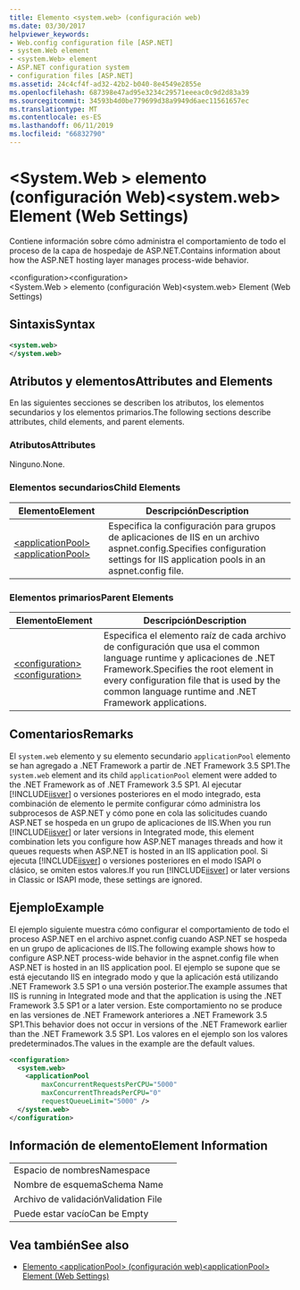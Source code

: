 ```yaml
---
title: Elemento <system.web> (configuración web)
ms.date: 03/30/2017
helpviewer_keywords:
- Web.config configuration file [ASP.NET]
- system.Web element
- <system.Web> element
- ASP.NET configuration system
- configuration files [ASP.NET]
ms.assetid: 24c4cf4f-ad32-42b2-b040-8e4549e2855e
ms.openlocfilehash: 687398e47ad95e3234c29571eeeac0c9d2d83a39
ms.sourcegitcommit: 34593b4d0be779699d38a9949d6aec11561657ec
ms.translationtype: MT
ms.contentlocale: es-ES
ms.lasthandoff: 06/11/2019
ms.locfileid: "66832790"
---
```

# <a name="systemweb-element-web-settings"></a><span data-ttu-id="f45e0-102">\<System.Web > elemento (configuración Web)</span><span class="sxs-lookup"><span data-stu-id="f45e0-102">\<system.web> Element (Web Settings)</span></span>
<span data-ttu-id="f45e0-103">Contiene información sobre cómo administra el comportamiento de todo el proceso de la capa de hospedaje de ASP.NET.</span><span class="sxs-lookup"><span data-stu-id="f45e0-103">Contains information about how the ASP.NET hosting layer manages process-wide behavior.</span></span>  
  
 <span data-ttu-id="f45e0-104">\<configuration></span><span class="sxs-lookup"><span data-stu-id="f45e0-104">\<configuration></span></span>  
<span data-ttu-id="f45e0-105">\<System.Web > elemento (configuración Web)</span><span class="sxs-lookup"><span data-stu-id="f45e0-105">\<system.web> Element (Web Settings)</span></span>  
  
## <a name="syntax"></a><span data-ttu-id="f45e0-106">Sintaxis</span><span class="sxs-lookup"><span data-stu-id="f45e0-106">Syntax</span></span>  
  
```xml  
<system.web>  
</system.web>  
```  
  
## <a name="attributes-and-elements"></a><span data-ttu-id="f45e0-107">Atributos y elementos</span><span class="sxs-lookup"><span data-stu-id="f45e0-107">Attributes and Elements</span></span>  
 <span data-ttu-id="f45e0-108">En las siguientes secciones se describen los atributos, los elementos secundarios y los elementos primarios.</span><span class="sxs-lookup"><span data-stu-id="f45e0-108">The following sections describe attributes, child elements, and parent elements.</span></span>  
  
### <a name="attributes"></a><span data-ttu-id="f45e0-109">Atributos</span><span class="sxs-lookup"><span data-stu-id="f45e0-109">Attributes</span></span>  
 <span data-ttu-id="f45e0-110">Ninguno.</span><span class="sxs-lookup"><span data-stu-id="f45e0-110">None.</span></span>  
  
### <a name="child-elements"></a><span data-ttu-id="f45e0-111">Elementos secundarios</span><span class="sxs-lookup"><span data-stu-id="f45e0-111">Child Elements</span></span>  
  
|<span data-ttu-id="f45e0-112">Elemento</span><span class="sxs-lookup"><span data-stu-id="f45e0-112">Element</span></span>|<span data-ttu-id="f45e0-113">Descripción</span><span class="sxs-lookup"><span data-stu-id="f45e0-113">Description</span></span>|  
|-------------|-----------------|  
|[<span data-ttu-id="f45e0-114">\<applicationPool></span><span class="sxs-lookup"><span data-stu-id="f45e0-114">\<applicationPool></span></span>](../../../../../docs/framework/configure-apps/file-schema/web/applicationpool-element-web-settings.md)|<span data-ttu-id="f45e0-115">Especifica la configuración para grupos de aplicaciones de IIS en un archivo aspnet.config.</span><span class="sxs-lookup"><span data-stu-id="f45e0-115">Specifies configuration settings for IIS application pools in an aspnet.config file.</span></span>|  
  
### <a name="parent-elements"></a><span data-ttu-id="f45e0-116">Elementos primarios</span><span class="sxs-lookup"><span data-stu-id="f45e0-116">Parent Elements</span></span>  
  
|<span data-ttu-id="f45e0-117">Elemento</span><span class="sxs-lookup"><span data-stu-id="f45e0-117">Element</span></span>|<span data-ttu-id="f45e0-118">Descripción</span><span class="sxs-lookup"><span data-stu-id="f45e0-118">Description</span></span>|  
|-------------|-----------------|  
|[<span data-ttu-id="f45e0-119">\<configuration></span><span class="sxs-lookup"><span data-stu-id="f45e0-119">\<configuration></span></span>](../../../../../docs/framework/configure-apps/file-schema/configuration-element.md)|<span data-ttu-id="f45e0-120">Especifica el elemento raíz de cada archivo de configuración que usa el common language runtime y aplicaciones de .NET Framework.</span><span class="sxs-lookup"><span data-stu-id="f45e0-120">Specifies the root element in every configuration file that is used by the common language runtime and .NET Framework applications.</span></span>|  
  
## <a name="remarks"></a><span data-ttu-id="f45e0-121">Comentarios</span><span class="sxs-lookup"><span data-stu-id="f45e0-121">Remarks</span></span>  
 <span data-ttu-id="f45e0-122">El `system.web` elemento y su elemento secundario `applicationPool` elemento se han agregado a .NET Framework a partir de .NET Framework 3.5 SP1.</span><span class="sxs-lookup"><span data-stu-id="f45e0-122">The `system.web` element and its child `applicationPool` element were added to the .NET Framework as of .NET Framework 3.5 SP1.</span></span> <span data-ttu-id="f45e0-123">Al ejecutar [!INCLUDE[iisver](../../../../../includes/iisver-md.md)] o versiones posteriores en el modo integrado, esta combinación de elemento le permite configurar cómo administra los subprocesos de ASP.NET y cómo pone en cola las solicitudes cuando ASP.NET se hospeda en un grupo de aplicaciones de IIS.</span><span class="sxs-lookup"><span data-stu-id="f45e0-123">When you run [!INCLUDE[iisver](../../../../../includes/iisver-md.md)] or later versions in Integrated mode, this element combination lets you configure how ASP.NET manages threads and how it queues requests when ASP.NET is hosted in an IIS application pool.</span></span> <span data-ttu-id="f45e0-124">Si ejecuta [!INCLUDE[iisver](../../../../../includes/iisver-md.md)] o versiones posteriores en el modo ISAPI o clásico, se omiten estos valores.</span><span class="sxs-lookup"><span data-stu-id="f45e0-124">If you run [!INCLUDE[iisver](../../../../../includes/iisver-md.md)] or later versions in Classic or ISAPI mode, these settings are ignored.</span></span>  
  
## <a name="example"></a><span data-ttu-id="f45e0-125">Ejemplo</span><span class="sxs-lookup"><span data-stu-id="f45e0-125">Example</span></span>  
 <span data-ttu-id="f45e0-126">El ejemplo siguiente muestra cómo configurar el comportamiento de todo el proceso ASP.NET en el archivo aspnet.config cuando ASP.NET se hospeda en un grupo de aplicaciones de IIS.</span><span class="sxs-lookup"><span data-stu-id="f45e0-126">The following example shows how to configure ASP.NET process-wide behavior in the aspnet.config file when ASP.NET is hosted in an IIS application pool.</span></span> <span data-ttu-id="f45e0-127">El ejemplo se supone que se está ejecutando IIS en integrado modo y que la aplicación está utilizando .NET Framework 3.5 SP1 o una versión posterior.</span><span class="sxs-lookup"><span data-stu-id="f45e0-127">The example assumes that IIS is running in Integrated mode and that the application is using the .NET Framework 3.5 SP1 or a later version.</span></span> <span data-ttu-id="f45e0-128">Este comportamiento no se produce en las versiones de .NET Framework anteriores a .NET Framework 3.5 SP1.</span><span class="sxs-lookup"><span data-stu-id="f45e0-128">This behavior does not occur in versions of the .NET Framework earlier than the .NET Framework 3.5 SP1.</span></span> <span data-ttu-id="f45e0-129">Los valores en el ejemplo son los valores predeterminados.</span><span class="sxs-lookup"><span data-stu-id="f45e0-129">The values in the example are the default values.</span></span>  
  
```xml  
<configuration>  
  <system.web>  
    <applicationPool   
        maxConcurrentRequestsPerCPU="5000"   
        maxConcurrentThreadsPerCPU="0"   
        requestQueueLimit="5000" />  
  </system.web>  
</configuration>  
```  
  
## <a name="element-information"></a><span data-ttu-id="f45e0-130">Información de elemento</span><span class="sxs-lookup"><span data-stu-id="f45e0-130">Element Information</span></span>  
  
|||  
|-|-|  
|<span data-ttu-id="f45e0-131">Espacio de nombres</span><span class="sxs-lookup"><span data-stu-id="f45e0-131">Namespace</span></span>||  
|<span data-ttu-id="f45e0-132">Nombre de esquema</span><span class="sxs-lookup"><span data-stu-id="f45e0-132">Schema Name</span></span>||  
|<span data-ttu-id="f45e0-133">Archivo de validación</span><span class="sxs-lookup"><span data-stu-id="f45e0-133">Validation File</span></span>||  
|<span data-ttu-id="f45e0-134">Puede estar vacío</span><span class="sxs-lookup"><span data-stu-id="f45e0-134">Can be Empty</span></span>||  
  
## <a name="see-also"></a><span data-ttu-id="f45e0-135">Vea también</span><span class="sxs-lookup"><span data-stu-id="f45e0-135">See also</span></span>

- [<span data-ttu-id="f45e0-136">Elemento \<applicationPool> (configuración web)</span><span class="sxs-lookup"><span data-stu-id="f45e0-136">\<applicationPool> Element (Web Settings)</span></span>](../../../../../docs/framework/configure-apps/file-schema/web/applicationpool-element-web-settings.md)
